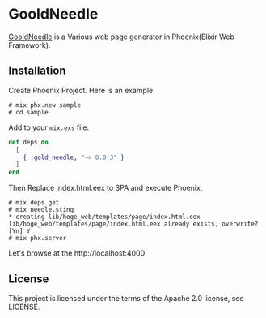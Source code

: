 # GooldNeedle

[GooldNeedle](https://hex.pm/packages/gold_needle) is a Various web page generator in Phoenix(Elixir Web Framework).

## Installation

Create Phoenix Project. Here is an example:

```
# mix phx.new sample
# cd sample
```

Add to your ```mix.exs``` file:

```elixir
def deps do
  [
    { :gold_needle, "~> 0.0.3" }
  ]
end
```

Then Replace index.html.eex to SPA and execute Phoenix.

```
# mix deps.get
# mix needle.sting
* creating lib/hoge_web/templates/page/index.html.eex
lib/hoge_web/templates/page/index.html.eex already exists, overwrite? [Yn] Y
# mix phx.server
```

Let's browse at the http://localhost:4000

## License
This project is licensed under the terms of the Apache 2.0 license, see LICENSE.
